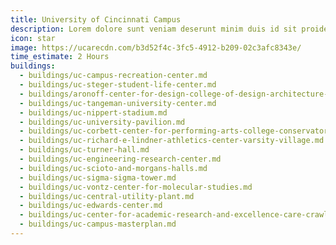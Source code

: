```yaml
---
title: University of Cincinnati Campus
description: Lorem dolore sunt veniam deserunt minim duis id sit proident ea mollit velit irure.
icon: star
image: https://ucarecdn.com/b3d52f4c-3fc5-4912-b209-02c3afc8343e/
time_estimate: 2 Hours
buildings:
  - buildings/uc-campus-recreation-center.md
  - buildings/uc-steger-student-life-center.md
  - buildings/aronoff-center-for-design-college-of-design-architecture-art-and-planning-daap.md
  - buildings/uc-tangeman-university-center.md
  - buildings/uc-nippert-stadium.md
  - buildings/uc-university-pavilion.md
  - buildings/uc-corbett-center-for-performing-arts-college-conservatory-of-music.md
  - buildings/uc-richard-e-lindner-athletics-center-varsity-village.md
  - buildings/uc-turner-hall.md
  - buildings/uc-engineering-research-center.md
  - buildings/uc-scioto-and-morgans-halls.md
  - buildings/uc-sigma-sigma-tower.md
  - buildings/uc-vontz-center-for-molecular-studies.md
  - buildings/uc-central-utility-plant.md
  - buildings/uc-edwards-center.md
  - buildings/uc-center-for-academic-research-and-excellence-care-crawley-building.md
  - buildings/uc-campus-masterplan.md
---
```

